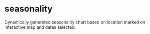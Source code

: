 # seasonality
Dynamically generated seasonality chart based on location marked on interactive map and dates selected.
